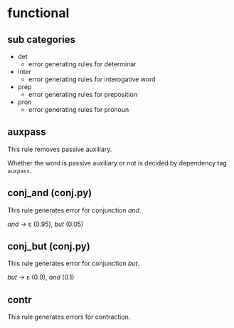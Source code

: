 # functional

## sub categories

- det
	- error generating rules for determinar
- inter
	- error generating rules for interogative word
- prep
	- error generating rules for preposition
- pron
	- error generating rules for pronoun

## auxpass

This rule removes passive auxiliary.

Whether the word is passive auxiliary or not is decided by dependency tag `auxpass`.

## conj_and (conj.py)

This rule generates error for conjunction *and*.

*and* → ε (0.95), *but* (0.05)

## conj_but (conj.py)

This rule generates error for conjunction *but*.

*but* → ε (0.9), *and* (0.1)

## contr

This rule generates errors for contraction.


